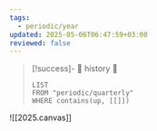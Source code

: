 ```yaml
---
tags:
  - periodic/year
updated: 2025-05-06T06:47:59+03:00
reviewed: false
---
```


> [!success]- 🔻 history 🔻
> ```dataview
> LIST
> FROM "periodic/quarterly"
> WHERE contains(up, [[]])
> ```

![[2025.canvas]]
